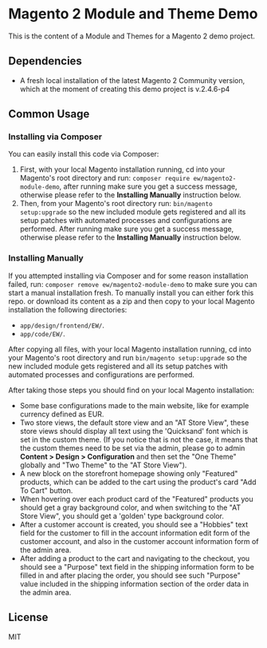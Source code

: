 # Magento 2 Module and Theme Demo
This is the content of a Module and Themes for a Magento 2 demo project.

## Dependencies
* A fresh local installation of the latest Magento 2 Community version, 
which at the moment of creating this demo project is v.2.4.6-p4

## Common Usage

### Installing via Composer
You can easily install this code via Composer:
1. First, with your local Magento installation running, cd into your Magento's root directory and run:
`composer require ew/magento2-module-demo`, after running make sure you get a success message, otherwise please refer 
to the **Installing Manually** instruction below.
2. Then, from your Magento's root directory run: `bin/magento setup:upgrade` so the new included module gets 
registered and all its setup patches with automated processes and configurations are performed. After running 
make sure you get a success message, otherwise please refer to the **Installing Manually** instruction below.

### Installing Manually
If you attempted installing via Composer and for some reason installation failed, run: 
`composer remove ew/magento2-module-demo` to make sure you can start a manual installation fresh. 
To manually install you can either fork this repo. or download its content as a zip 
and then copy to your local Magento installation the following directories:
* `app/design/frontend/EW/`.
* `app/code/EW/`.

After copying all files, with your local Magento installation running, cd into your Magento's root directory and run 
`bin/magento setup:upgrade` so the new included module gets registered and 
all its setup patches with automated processes and configurations are performed.

After taking those steps you should find on your local Magento installation:
* Some base configurations made to the main website, like for example currency defined as EUR. 
* Two store views, the default store view and an "AT Store View", 
these store views should display all text using the 'Quicksand' font which is set in the custom theme.
  (If you notice that is not the case, it means that the custom themes need to be set via the admin, 
please go to admin **Content > Design > Configuration** and then set the "One Theme" globally 
and "Two Theme" to the "AT Store View").
* A new block on the storefront homepage showing only "Featured" products, which can be added to the cart 
using the product's card "Add To Cart" button.
* When hovering over each product card of the "Featured" products you should get a gray background color,
and when switching to the "AT Store View", you should get a 'golden' type background color.
* After a customer account is created, you should see a "Hobbies" text field for the customer to fill 
in the account information edit form of the customer account, 
and also in the customer account information form of the admin area.
* After adding a product to the cart and navigating to the checkout, 
you should see a "Purpose" text field in the shipping information form to be filled in and after placing the order,
you should see such "Purpose" value included in the shipping information section of the order data in the admin area.

License
----

MIT
